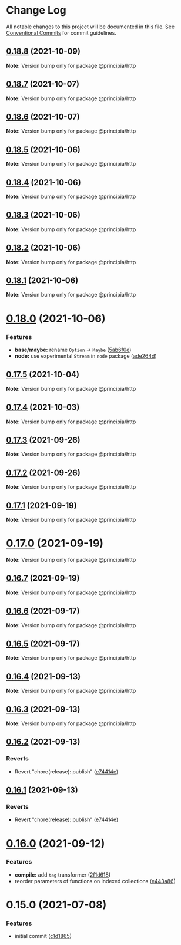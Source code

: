 # Change Log

All notable changes to this project will be documented in this file.
See [Conventional Commits](https://conventionalcommits.org) for commit guidelines.

## [0.18.8](https://github.com/0x706b/principia.ts/compare/@principia/http@0.18.7...@principia/http@0.18.8) (2021-10-09)

**Note:** Version bump only for package @principia/http





## [0.18.7](https://github.com/0x706b/principia.ts/compare/@principia/http@0.18.6...@principia/http@0.18.7) (2021-10-07)

**Note:** Version bump only for package @principia/http





## [0.18.6](https://github.com/0x706b/principia.ts/compare/@principia/http@0.18.5...@principia/http@0.18.6) (2021-10-07)

**Note:** Version bump only for package @principia/http





## [0.18.5](https://github.com/0x706b/principia.ts/compare/@principia/http@0.18.4...@principia/http@0.18.5) (2021-10-06)

**Note:** Version bump only for package @principia/http





## [0.18.4](https://github.com/0x706b/principia.ts/compare/@principia/http@0.18.3...@principia/http@0.18.4) (2021-10-06)

**Note:** Version bump only for package @principia/http





## [0.18.3](https://github.com/0x706b/principia.ts/compare/@principia/http@0.18.2...@principia/http@0.18.3) (2021-10-06)

**Note:** Version bump only for package @principia/http





## [0.18.2](https://github.com/0x706b/principia.ts/compare/@principia/http@0.18.1...@principia/http@0.18.2) (2021-10-06)

**Note:** Version bump only for package @principia/http





## [0.18.1](https://github.com/0x706b/principia.ts/compare/@principia/http@0.18.0...@principia/http@0.18.1) (2021-10-06)

**Note:** Version bump only for package @principia/http





# [0.18.0](https://github.com/0x706b/principia.ts/compare/@principia/http@0.17.5...@principia/http@0.18.0) (2021-10-06)


### Features

* **base/maybe:** rename `Option` -> `Maybe` ([5ab6f0e](https://github.com/0x706b/principia.ts/commit/5ab6f0ee8b8ba03bc839dead064498d018667ebb))
* **node:** use experimental `Stream` in `node` package ([ade264d](https://github.com/0x706b/principia.ts/commit/ade264d3a13df7855a977535121c8f29cb2ab3b5))





## [0.17.5](https://github.com/0x706b/principia.ts/compare/@principia/http@0.17.4...@principia/http@0.17.5) (2021-10-04)

**Note:** Version bump only for package @principia/http





## [0.17.4](https://github.com/0x706b/principia.ts/compare/@principia/http@0.17.3...@principia/http@0.17.4) (2021-10-03)

**Note:** Version bump only for package @principia/http





## [0.17.3](https://github.com/0x706b/principia.ts/compare/@principia/http@0.17.2...@principia/http@0.17.3) (2021-09-26)

**Note:** Version bump only for package @principia/http





## [0.17.2](https://github.com/0x706b/principia.ts/compare/@principia/http@0.17.1...@principia/http@0.17.2) (2021-09-26)

**Note:** Version bump only for package @principia/http





## [0.17.1](https://github.com/0x706b/principia.ts/compare/@principia/http@0.17.0...@principia/http@0.17.1) (2021-09-19)

**Note:** Version bump only for package @principia/http





# [0.17.0](https://github.com/0x706b/principia.ts/compare/@principia/http@0.16.7...@principia/http@0.17.0) (2021-09-19)

**Note:** Version bump only for package @principia/http





## [0.16.7](https://github.com/0x706b/principia.ts/compare/@principia/http@0.16.6...@principia/http@0.16.7) (2021-09-19)

**Note:** Version bump only for package @principia/http





## [0.16.6](https://github.com/0x706b/principia.ts/compare/@principia/http@0.16.5...@principia/http@0.16.6) (2021-09-17)

**Note:** Version bump only for package @principia/http





## [0.16.5](https://github.com/0x706b/principia.ts/compare/@principia/http@0.16.4...@principia/http@0.16.5) (2021-09-17)

**Note:** Version bump only for package @principia/http





## [0.16.4](https://github.com/0x706b/principia.ts/compare/@principia/http@0.16.3...@principia/http@0.16.4) (2021-09-13)

**Note:** Version bump only for package @principia/http





## [0.16.3](https://github.com/0x706b/principia.ts/compare/@principia/http@0.16.2...@principia/http@0.16.3) (2021-09-13)

**Note:** Version bump only for package @principia/http





## [0.16.2](https://github.com/0x706b/principia.ts/compare/@principia/http@0.16.1...@principia/http@0.16.2) (2021-09-13)


### Reverts

* Revert "chore(release): publish" ([e74414e](https://github.com/0x706b/principia.ts/commit/e74414effa51392092770ecd542b55608dbb1201))





## [0.16.1](https://github.com/0x706b/principia.ts/compare/@principia/http@0.16.1...@principia/http@0.16.1) (2021-09-13)


### Reverts

* Revert "chore(release): publish" ([e74414e](https://github.com/0x706b/principia.ts/commit/e74414effa51392092770ecd542b55608dbb1201))





# [0.16.0](https://github.com/0x706b/principia.ts/compare/@principia/http@0.15.0...@principia/http@0.16.0) (2021-09-12)


### Features

* **compile:** add `tag` transformer ([2f1d618](https://github.com/0x706b/principia.ts/commit/2f1d6186a69804b169d7dc2eb96346d612fd3582))
* reorder parameters of functions on indexed collections ([e443a86](https://github.com/0x706b/principia.ts/commit/e443a86d4f91c80a2919070f23cc28755af561d0))





# 0.15.0 (2021-07-08)


### Features

* initial commit ([c1d1865](https://github.com/0x706b/principia.ts/commit/c1d1865d93b8c7762c4cdfa912360f467c0bae02))
